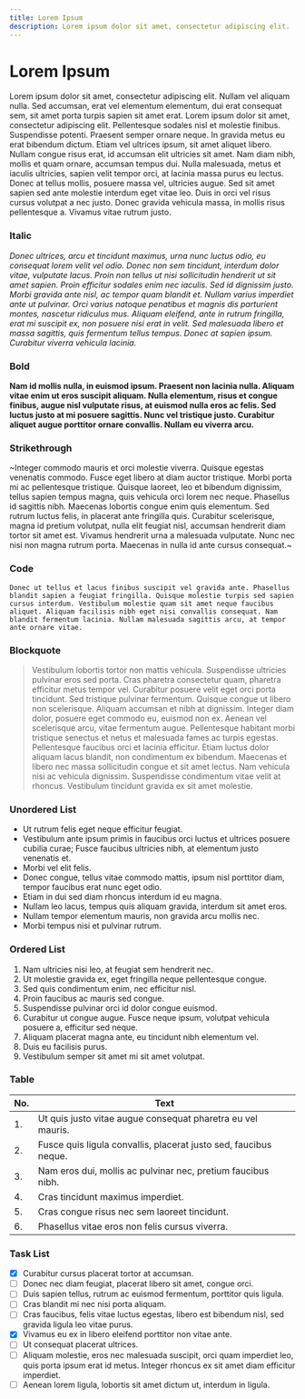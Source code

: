 ```yaml
---
title: Lorem Ipsum
description: Lorem ipsum dolor sit amet, consectetur adipiscing elit.
---
```


# Lorem Ipsum

Lorem ipsum dolor sit amet, consectetur adipiscing elit. Nullam vel aliquam nulla. Sed accumsan, erat vel elementum elementum, dui erat consequat sem, sit amet porta turpis sapien sit amet erat. Lorem ipsum dolor sit amet, consectetur adipiscing elit. Pellentesque sodales nisl et molestie finibus. Suspendisse potenti. Praesent semper ornare neque. In gravida metus eu erat bibendum dictum. Etiam vel ultrices ipsum, sit amet aliquet libero. Nullam congue risus erat, id accumsan elit ultricies sit amet. Nam diam nibh, mollis et quam ornare, accumsan tempus dui. Nulla malesuada, metus et iaculis ultricies, sapien velit tempor orci, at lacinia massa purus eu lectus. Donec at tellus mollis, posuere massa vel, ultricies augue. Sed sit amet sapien sed ante molestie interdum eget vitae leo. Duis in orci vel risus cursus volutpat a nec justo. Donec gravida vehicula massa, in mollis risus pellentesque a. Vivamus vitae rutrum justo.

### Italic

_Donec ultrices, arcu et tincidunt maximus, urna nunc luctus odio, eu consequat lorem velit vel odio. Donec non sem tincidunt, interdum dolor vitae, vulputate lacus. Proin non tellus ut nisi sollicitudin hendrerit ut sit amet sapien. Proin efficitur sodales enim nec iaculis. Sed id dignissim justo. Morbi gravida ante nisl, ac tempor quam blandit et. Nullam varius imperdiet ante ut pulvinar. Orci varius natoque penatibus et magnis dis parturient montes, nascetur ridiculus mus. Aliquam eleifend, ante in rutrum fringilla, erat mi suscipit ex, non posuere nisi erat in velit. Sed malesuada libero et massa sagittis, quis fermentum tellus tempus. Donec at sapien ipsum. Curabitur viverra vehicula lacinia._

### Bold

**Nam id mollis nulla, in euismod ipsum. Praesent non lacinia nulla. Aliquam vitae enim ut eros suscipit aliquam. Nulla elementum, risus et congue finibus, augue nisl vulputate risus, at euismod nulla eros ac felis. Sed luctus justo at mi posuere sagittis. Nunc vel tristique justo. Curabitur aliquet augue porttitor ornare convallis. Nullam eu viverra arcu.**

### Strikethrough

~Integer commodo mauris et orci molestie viverra. Quisque egestas venenatis commodo. Fusce eget libero at diam auctor tristique. Morbi porta mi ac pellentesque tristique. Quisque laoreet, leo et bibendum dignissim, tellus sapien tempus magna, quis vehicula orci lorem nec neque. Phasellus id sagittis nibh. Maecenas lobortis congue enim quis elementum. Sed rutrum luctus felis, in placerat ante fringilla quis. Curabitur scelerisque, magna id pretium volutpat, nulla elit feugiat nisl, accumsan hendrerit diam tortor sit amet est. Vivamus hendrerit urna a malesuada vulputate. Nunc nec nisi non magna rutrum porta. Maecenas in nulla id ante cursus consequat.~

### Code

`Donec ut tellus et lacus finibus suscipit vel gravida ante. Phasellus blandit sapien a feugiat fringilla. Quisque molestie turpis sed sapien cursus interdum. Vestibulum molestie quam sit amet neque faucibus aliquet. Aliquam facilisis nibh eget nisi convallis consequat. Nam blandit fermentum lacinia. Nullam malesuada sagittis arcu, at tempor ante ornare vitae.`

### Blockquote

> Vestibulum lobortis tortor non mattis vehicula. Suspendisse ultricies pulvinar eros sed porta. Cras pharetra consectetur quam, pharetra efficitur metus tempor vel. Curabitur posuere velit eget orci porta tincidunt. Sed tristique pulvinar fermentum. Quisque congue ut libero non scelerisque. Aliquam accumsan et nibh at dignissim. Integer diam dolor, posuere eget commodo eu, euismod non ex. Aenean vel scelerisque arcu, vitae fermentum augue. Pellentesque habitant morbi tristique senectus et netus et malesuada fames ac turpis egestas. Pellentesque faucibus orci et lacinia efficitur. Etiam luctus dolor aliquam lacus blandit, non condimentum ex bibendum. Maecenas et libero nec massa sollicitudin congue et sit amet lectus. Nam vehicula nisi ac vehicula dignissim. Suspendisse condimentum vitae velit at rhoncus. Vestibulum tincidunt gravida ex sit amet molestie.

### Unordered List

- Ut rutrum felis eget neque efficitur feugiat.
- Vestibulum ante ipsum primis in faucibus orci luctus et ultrices posuere cubilia curae; Fusce faucibus ultricies nibh, at elementum justo venenatis et.
- Morbi vel elit felis.
- Donec congue, tellus vitae commodo mattis, ipsum nisl porttitor diam, tempor faucibus erat nunc eget odio.
- Etiam in dui sed diam rhoncus interdum id eu magna.
- Nullam leo lacus, tempus quis aliquam gravida, interdum sit amet eros.
- Nullam tempor elementum mauris, non gravida arcu mollis nec.
- Morbi tempus nisi et pulvinar rutrum.

### Ordered List

1. Nam ultricies nisi leo, at feugiat sem hendrerit nec.
2. Ut molestie gravida ex, eget fringilla neque pellentesque congue.
3. Sed quis condimentum enim, nec efficitur nisl.
4. Proin faucibus ac mauris sed congue.
5. Suspendisse pulvinar orci id dolor congue euismod.
6. Curabitur ut congue augue. Fusce neque ipsum, volutpat vehicula posuere a, efficitur sed neque.
7. Aliquam placerat magna ante, eu tincidunt nibh elementum vel.
8. Duis eu facilisis purus.
9. Vestibulum semper sit amet mi sit amet volutpat.

### Table

| No. | Text                                                             |
| --- | ---------------------------------------------------------------- |
| 1.  | Ut quis justo vitae augue consequat pharetra eu vel mauris.      |
| 2.  | Fusce quis ligula convallis, placerat justo sed, faucibus neque. |
| 3.  | Nam eros dui, mollis ac pulvinar nec, pretium faucibus nibh.     |
| 4.  | Cras tincidunt maximus imperdiet.                                |
| 5.  | Cras congue risus nec sem laoreet tincidunt.                     |
| 6.  | Phasellus vitae eros non felis cursus viverra.                   |

### Task List

- [x] Curabitur cursus placerat tortor at accumsan.
- [ ] Donec nec diam feugiat, placerat libero sit amet, congue orci.
- [ ] Duis sapien tellus, rutrum ac euismod fermentum, porttitor quis ligula.
- [ ] Cras blandit mi nec nisi porta aliquam.
- [ ] Cras faucibus, felis vitae luctus egestas, libero est bibendum nisl, sed gravida ligula leo vitae purus.
- [x] Vivamus eu ex in libero eleifend porttitor non vitae ante.
- [ ] Ut consequat placerat ultrices.
- [ ] Aliquam molestie, eros nec malesuada suscipit, orci quam imperdiet leo, quis porta ipsum erat id metus. Integer rhoncus ex sit amet diam efficitur imperdiet.
- [ ] Aenean lorem ligula, lobortis sit amet dictum ut, interdum in ligula.
